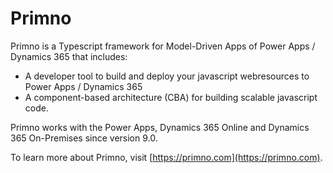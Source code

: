 # Primno

Primno is a Typescript framework for Model-Driven Apps of Power Apps / Dynamics 365 that includes:

- A developer tool to build and deploy your javascript webresources to Power Apps / Dynamics 365
- A component-based architecture (CBA) for building scalable javascript code.

Primno works with the Power Apps, Dynamics 365 Online and Dynamics 365 On-Premises since version 9.0.

To learn more about Primno, visit [https://primno.com](https://primno.com).
